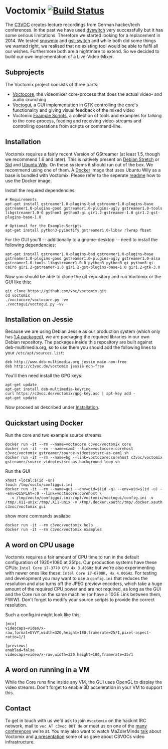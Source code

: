 # Voctomix [![Build Status](https://travis-ci.org/voc/voctomix.svg?branch=master)](https://travis-ci.org/voc/voctomix)
The [C3VOC](https://c3voc.de/) creates lecture recordings from German hacker/tech conferences. In the past we have used [dvswitch](http://dvswitch.alioth.debian.org/wiki/) very successfully but it has some serious limitations. Therefore we started looking for a replacement in 2014. We tested [snowmix](http://sourceforge.net/projects/snowmix/) and [gst-switch](https://github.com/timvideos/gst-switch) and while both did some things we wanted right, we realised that no existing tool would be able to fulfil all our wishes. Furthermore both are a nightmare to extend. So we decided to build our own implementation of a Live-Video-Mixer.

## Subprojects
The Voctomix project consists of three parts:
 - [Voctocore](./voctocore/), the videomixer core-process that does the actual video- and audio crunching
 - [Voctogui](./voctogui/), a GUI implementation in GTK controlling the core's functionality and giving visual feedback of the mixed video
 - Voctomix [Example Scripts](./example-scripts/), a collection of tools and examples for talking to the core-process, feeding and receiving video-streams and controlling operations from scripts or command-line.

## Installation
Voctomix requires a fairly recent Version of GStreamer (at least 1.5, though we recommend 1.6 and later). This is natively present on [Debian Stretch](https://packages.debian.org/stretch/libgstreamer1.0-0) or [Sid](https://packages.debian.org/sid/libgstreamer1.0-0) and [Ubuntu Wily](http://packages.ubuntu.com/wily/libgstreamer1.0-0). On these systems it should run out of the box. We recommend using one of them. A [Docker](http://www.docker.com) image that uses Ubuntu Wily as a base is bundled with Voctomix. Please refer to the seperate [readme](./README_DOCKER.md) how to use the Docker image.

Install the required dependencies:
````
# Requirements
apt-get install gstreamer1.0-plugins-bad gstreamer1.0-plugins-base gstreamer1.0-plugins-good gstreamer1.0-plugins-ugly gstreamer1.0-tools libgstreamer1.0-0 python3 python3-gi gir1.2-gstreamer-1.0 gir1.2-gst-plugins-base-1.0

# Optional for the Example-Scripts
apt-get install python3-pyinotify gstreamer1.0-libav rlwrap fbset
````


For the GUI you'll -- additionally to a gnome-desktop -- need to install the following dependencies:
````
apt-get install gstreamer1.0-plugins-bad gstreamer1.0-plugins-base gstreamer1.0-plugins-good gstreamer1.0-plugins-ugly gstreamer1.0-alsa gstreamer1.0-tools libgstreamer1.0-0 python3 python3-gi python3-gi-cairo gir1.2-gstreamer-1.0 gir1.2-gst-plugins-base-1.0 gir1.2-gtk-3.0
````

Now you should be able to clone the git-repository and run Voctomix or the GUI like this:
````
git clone https://github.com/voc/voctomix.git
cd voctomix
./voctocore/voctocore.py -vv
./voctogui/voctogui.py -vv
````

## Installation on Jessie
Because we are using Debian Jessie as our production system (which only has [1.4 packaged](https://packages.debian.org/jessie/libgstreamer1.0-0)), we are packaging the required libraries in our own Debian repository. The packages inside this repository are built against deb-multimedia.org, so to use them you should add the following lines to your `/etc/apt/sources.list`:
````
deb http://www.deb-multimedia.org jessie main non-free
deb http://c3voc.de/voctomix jessie non-free
````

You'll then need install the GPG keys:
````
apt-get update
apt-get install deb-multimedia-keyring
curl https://c3voc.de/voctomix/gpg-key.asc | apt-key add -
apt-get update
````

Now proceed as described under [Installation](#installation).

## Quickstart using Docker

Run the core and two example source streams
```
docker run -it --rm --name=voctocore c3voc/voctomix core
docker run -it --rm --name=cam1 --link=voctocore:corehost c3voc/voctomix gstreamer/source-videotestsrc-as-cam1.sh
docker run -it --rm --name=bg --link=voctocore:corehost c3voc/voctomix gstreamer/source-videotestsrc-as-background-loop.sh
```

Run the GUI 
```
xhost +local:$(id -un)
touch /tmp/vocto/configgui.ini
docker run -it --rm --name=gui --env=gid=$(id -g) --env=uid=$(id -u) --env=DISPLAY=:0 --link=voctocore:corehost \
  -v /tmp/vocto/configgui.ini:/opt/voctomix/voctogui/config.ini -v /tmp/.X11-unix:/tmp/.X11-unix -v /tmp/.docker.xauth:/tmp/.docker.xauth c3voc/voctomix gui
```

show more commands availabe
```
docker run -it --rm c3voc/voctomix help
docker run -it --rm c3voc/voctomix examples
```

## A word on CPU usage
Voctomix requires a fair amount of CPU time to run in the default configuration of 1920×1080 at 25fps. Our production systems have these CPUs: `Intel Core i7-3770 CPU 4x 3.40GHz` but we're also experimenting with newer ones like these: `Intel Core i7-6700K, 4x 4.00GHz`.
For testing and development you may want to use a `config.ini` that reduces the resolution and also turns off the JPEG preview encoders, which take a huge amount of the required CPU power and are not required, as long as the GUI and the Core run on the same machine (or have a 10GE Link between them, FWIW). Don't forget to modify your source scripts to provide the correct resolution.

Such a config.ini might look like this:
````
[mix]
videocaps=video/x-raw,format=UYVY,width=320,height=180,framerate=25/1,pixel-aspect-ratio=1/1

[previews]
enabled=false
videocaps=video/x-raw,width=320,height=180,framerate=25/1
````

## A word on running in a VM
While the Core runs fine inside any VM, the GUI uses OpenGL to display the video streams. Don't forget to enable 3D acceleration in your VM to support this.


## Contact
To get in touch with us we'd ask to join `#voctomix` on the hackint IRC network, mail to `voc AT c3voc DOT de` or meet us on one of the [many conferences](https://c3voc.de/eventkalender) we're at.
You may also want to watch MaZderMinds [talk](https://media.ccc.de/v/froscon2016-1696-voctomix) about Voctomix and [a presentation](https://media.ccc.de/v/froscon2015-1520-conference_recording_und_streaming) some of us gave about C3VOCs video infrastructure.

